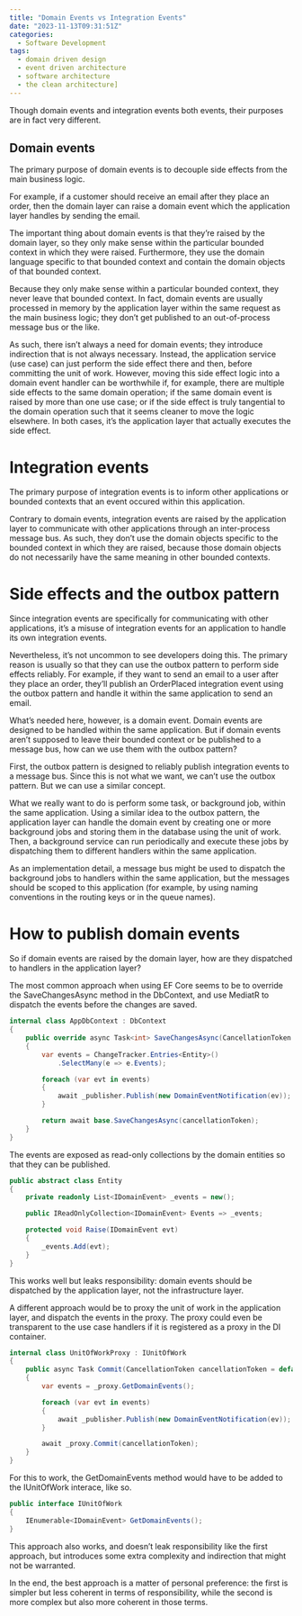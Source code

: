 ```yaml
---
title: "Domain Events vs Integration Events"
date: "2023-11-13T09:31:51Z"
categories:
  - Software Development
tags:
  - domain driven design
  - event driven architecture
  - software architecture
  - the clean architecture]
---
```


Though domain events and integration events both events, their purposes are in fact very different.

## Domain events

The primary purpose of domain events is to decouple side effects from the main business logic.

For example, if a customer should receive an email after they place an order, then the domain layer can raise a domain event which the application layer handles by sending the email.

The important thing about domain events is that they’re raised by the domain layer, so they only make sense within the particular bounded context in which they were raised. Furthermore, they use the domain language specific to that bounded context and contain the domain objects of that bounded context.

Because they only make sense within a particular bounded context, they never leave that bounded context. In fact, domain events are usually processed in memory by the application layer within the same request as the main business logic; they don’t get published to an out-of-process message bus or the like.

As such, there isn’t always a need for domain events; they introduce indirection that is not always necessary. Instead, the application service (use case) can just perform the side effect there and then, before committing the unit of work. However, moving this side effect logic into a domain event handler can be worthwhile if, for example, there are multiple side effects to the same domain operation; if the same domain event is raised by more than one use case; or if the side effect is truly tangential to the domain operation such that it seems cleaner to move the logic elsewhere. In both cases, it’s the application layer that actually executes the side effect.

# Integration events

The primary purpose of integration events is to inform other applications or bounded contexts that an event occured within this application.

Contrary to domain events, integration events are raised by the application layer to communicate with other applications through an inter-process message bus. As such, they don’t use the domain objects specific to the bounded context in which they are raised, because those domain objects do not necessarily have the same meaning in other bounded contexts.

# Side effects and the outbox pattern

Since integration events are specifically for communicating with other applications, it’s a misuse of integration events for an application to handle its own integration events.

Nevertheless, it’s not uncommon to see developers doing this. The primary reason is usually so that they can use the outbox pattern to perform side effects reliably. For example, if they want to send an email to a user after they place an order, they’ll publish an OrderPlaced integration event using the outbox pattern and handle it within the same application to send an email.

What’s needed here, however, is a domain event. Domain events are designed to be handled within the same application. But if domain events aren’t supposed to leave their bounded context or be published to a message bus, how can we use them with the outbox pattern?

First, the outbox pattern is designed to reliably publish integration events to a message bus. Since this is not what we want, we can’t use the outbox pattern. But we can use a similar concept.

What we really want to do is perform some task, or background job, within the same application. Using a similar idea to the outbox pattern, the application layer can handle the domain event by creating one or more background jobs and storing them in the database using the unit of work. Then, a background service can run periodically and execute these jobs by dispatching them to different handlers within the same application.

As an implementation detail, a message bus might be used to dispatch the background jobs to handlers within the same application, but the messages should be scoped to this application (for example, by using naming conventions in the routing keys or in the queue names).

# How to publish domain events

So if domain events are raised by the domain layer, how are they dispatched to handlers in the application layer?

The most common approach when using EF Core seems to be to override the SaveChangesAsync method in the DbContext, and use MediatR to dispatch the events before the changes are saved.

```csharp
internal class AppDbContext : DbContext
{
    public override async Task<int> SaveChangesAsync(CancellationToken cancellationToken = default)
    {
        var events = ChangeTracker.Entries<Entity>()
            .SelectMany(e => e.Events);

        foreach (var evt in events)
        {
            await _publisher.Publish(new DomainEventNotification(ev));
        }

        return await base.SaveChangesAsync(cancellationToken);
    }
}
```

The events are exposed as read-only collections by the domain entities so that they can be published.

```csharp
public abstract class Entity
{
    private readonly List<IDomainEvent> _events = new();

    public IReadOnlyCollection<IDomainEvent> Events => _events;

    protected void Raise(IDomainEvent evt)
    {
        _events.Add(evt);
    }
}
```

This works well but leaks responsibility: domain events should be dispatched by the application layer, not the infrastructure layer.

A different approach would be to proxy the unit of work in the application layer, and dispatch the events in the proxy. The proxy could even be transparent to the use case handlers if it is registered as a proxy in the DI container.

```csharp
internal class UnitOfWorkProxy : IUnitOfWork
{
    public async Task Commit(CancellationToken cancellationToken = default)
    {
        var events = _proxy.GetDomainEvents();

        foreach (var evt in events)
        {
            await _publisher.Publish(new DomainEventNotification(ev));
        }

        await _proxy.Commit(cancellationToken);
    }
}
```

For this to work, the GetDomainEvents method would have to be added to the IUnitOfWork interace, like so.

```csharp
public interface IUnitOfWork
{
    IEnumerable<IDomainEvent> GetDomainEvents();
}
```

This approach also works, and doesn’t leak responsibility like the first approach, but introduces some extra complexity and indirection that might not be warranted.

In the end, the best approach is a matter of personal preference: the first is simpler but less coherent in terms of responsibility, while the second is more complex but also more coherent in those terms.

